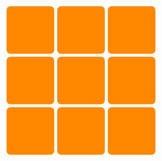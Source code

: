 <!DOCTYPE html>
<html lang="en">
<head>
    <meta charset="UTF-8">
    <meta name="viewport" content="width=device-width, initial-scale=1" />
    <title>九宫格</title>
    <style type="text/css">
        .hhh{
            width: 400px;
            height: 400px;margin:0 auto;margin-top:10%}
        .hhh1{
            width:32%;
            height:32%;
            border-radius:8%;
            float:left;
            background:#ff8800;
            margin-right:2%;
            margin-bottom:2%;}
        .hhh2{
            width:32%;
            height:32%;
            border-radius:8%;
            float:left;
        background-color: #ff8800;}
   </style>
</head>
<body>
<div class="hhh">
<div class="hhh1"></div>
<div class="hhh1"></div>
<div class="hhh2"></div>
<div class="hhh1"></div>
<div class="hhh1"></div>
<div class="hhh2"></div>
<div class="hhh1"></div>
<div class="hhh1"></div>
<div class="hhh2"></div>
    </div>
</body>
</html>
